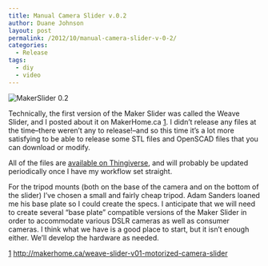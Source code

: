 ```yaml
---
title: Manual Camera Slider v.0.2
author: Duane Johnson
layout: post
permalink: /2012/10/manual-camera-slider-v-0-2/
categories:
  - Release
tags:
  - diy
  - video
---
```


![][1]

 [1]: /images/2012-10-00-makerslider-0.2.png "MakerSlider 0.2"

Technically, the first version of the Maker Slider was called the Weave Slider, and I posted about it on MakerHome.ca [1]. I didn’t release any files at the time–there weren’t any to release!–and so this time it’s a lot more satisfying to be able to release some STL files and OpenSCAD files that you can download or modify.

All of the files are [available on Thingiverse][2], and will probably be updated periodically once I have my workflow set straight.

 [2]: http://www.thingiverse.com/thing:33368

For the tripod mounts (both on the base of the camera and on the bottom of the slider) I’ve chosen a small and fairly cheap tripod. Adam Sanders loaned me his base plate so I could create the specs. I anticipate that we will need to create several “base plate” compatible versions of the Maker Slider in order to accommodate various DSLR cameras as well as consumer cameras. I think what we have is a good place to start, but it isn’t enough either. We’ll develop the hardware as needed.

[1] http://makerhome.ca/weave-slider-v01-motorized-camera-slider